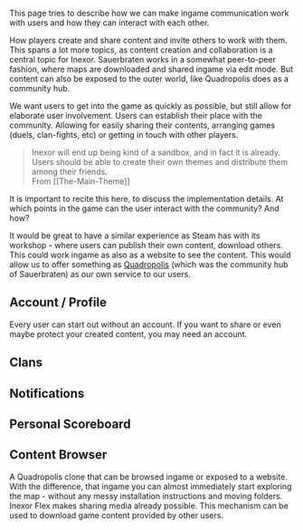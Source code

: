 This page tries to describe how we can make ingame communication work with users and how they can interact with each other.

How players create and share content and invite others to work with them. This spans a lot more topics, as content creation and collaboration is a central topic for Inexor. Sauerbraten works in a somewhat peer-to-peer fashion, where maps are downloaded and shared ingame via edit mode. But content can also be exposed to the outer world, like Quadropolis does as a community hub.

We want users to get into the game as quickly as possible, but still allow for elaborate user involvement.
Users can establish their place with the community. Allowing for easily sharing their contents, arranging games (duels, clan-fights, etc) or getting in touch with other players.

> Inexor will end up being kind of a sandbox, and in fact it is already. Users should be able to create their own themes and distribute them among their friends.  
> From [[The-Main-Theme]]

It is important to recite this here, to discuss the implementation details. At which points in the game can the user interact with the community? And how?

It would be great to have a similar experience as Steam has with its workshop - where users can publish their own content, download others. This could work ingame as also as a website to see the content. This would allow us to offer something as [Quadropolis](http://quadropolis.us/) (which was the community hub of Sauerbraten) as our own service to our users.

## Account / Profile

Every user can start out without an account. If you want to share or even maybe protect your created content, you may need an account.

## Clans

## Notifications

## Personal Scoreboard

## Content Browser

A Quadropolis clone that can be browsed ingame or exposed to a website. With the difference, that ingame you can almost immediately start exploring the map - without any messy installation instructions and moving folders. Inexor Flex makes sharing media already possible. This mechanism can be used to download game content provided by other users.
